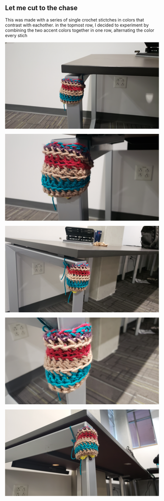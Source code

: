 ## Let me cut to the chase
This was made with a series of single crochet stictches in colors that contrast with eachother.
in the topmost row, I decided to experiment by combining the two accent colors together in one row, alternating the color every stich

![image169](https://raw.githubusercontent.com/runlevelzero/Portfolio-WriteUps/master/CrochetTagProject/20200213_164718.jpg)

![image169](https://raw.githubusercontent.com/runlevelzero/Portfolio-WriteUps/master/CrochetTagProject/20200213_164721.jpg)

![image169](https://raw.githubusercontent.com/runlevelzero/Portfolio-WriteUps/master/CrochetTagProject/20200213_164729.jpg)

![image169](https://raw.githubusercontent.com/runlevelzero/Portfolio-WriteUps/master/CrochetTagProject/20200213_164741.jpg)

![image169](https://raw.githubusercontent.com/runlevelzero/Portfolio-WriteUps/master/CrochetTagProject/20200213_164746.jpg)

